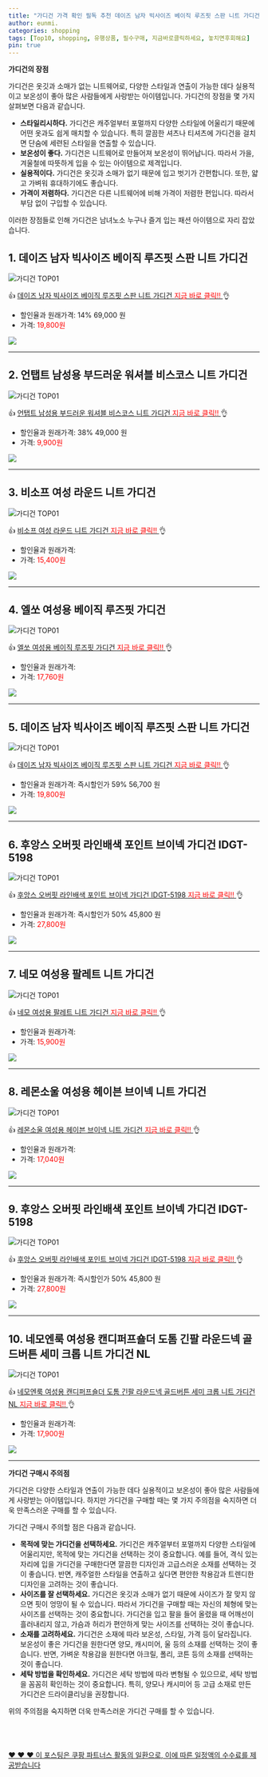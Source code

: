 ```yaml
---
title: "가디건 가격 확인 필독 추천 데이즈 남자 빅사이즈 베이직 루즈핏 스판 니트 가디건 비교 장점 구매가이드"
author: eunmi.
categories: shopping
tags: [Top10, shopping, 유행상품, 필수구매, 지금바로클릭하세요, 놓치면후회해요]
pin: true
---
```

**가디건의 장점**

가디건은 옷깃과 소매가 없는 니트웨어로, 다양한 스타일과 연출이 가능한 데다 실용적이고 보온성이 좋아 많은 사람들에게 사랑받는 아이템입니다. 가디건의 장점을 몇 가지 살펴보면 다음과 같습니다.

* **스타일리시하다.** 가디건은 캐주얼부터 포멀까지 다양한 스타일에 어울리기 때문에 어떤 옷과도 쉽게 매치할 수 있습니다. 특히 깔끔한 셔츠나 티셔츠에 가디건을 걸치면 단숨에 세련된 스타일을 연출할 수 있습니다.
* **보온성이 좋다.** 가디건은 니트웨어로 만들어져 보온성이 뛰어납니다. 따라서 가을, 겨울철에 따뜻하게 입을 수 있는 아이템으로 제격입니다.
* **실용적이다.** 가디건은 옷깃과 소매가 없기 때문에 입고 벗기가 간편합니다. 또한, 얇고 가벼워 휴대하기에도 좋습니다.
* **가격이 저렴하다.** 가디건은 다른 니트웨어에 비해 가격이 저렴한 편입니다. 따라서 부담 없이 구입할 수 있습니다.

이러한 장점들로 인해 가디건은 남녀노소 누구나 즐겨 입는 패션 아이템으로 자리 잡았습니다.

   

## 1. 데이즈 남자 빅사이즈 베이직 루즈핏 스판 니트 가디건

![가디건 TOP01](https://thumbnail7.coupangcdn.com/thumbnails/remote/230x230ex/image/vendor_inventory/6a78/1b5a11934d6aba3e408a2941af0519768afb8d7a3c24a3f27325bd3bbbd8.jpg)


👍 [데이즈 남자 빅사이즈 베이직 루즈핏 스판 니트 가디건 <font color=red> 지금 바로 클릭!! </font> ](https://link.coupang.com/re/AFFSDP?lptag=AF3617701&subid=GithubCoopas&pageKey=7634075012&traceid=V0-153&itemId=20268092101&vendorItemId=87355342793) 👌 


- 할인율과 원래가격: 14%  69,000   원
- 가격: <span style='color:red'>19,800원</span>

[![](/discount_price.png)](https://link.coupang.com/re/AFFSDP?lptag=AF3617701&subid=GithubCoopas&pageKey=7634075012&traceid=V0-153&itemId=20268092101&vendorItemId=87355342793)

---


   

## 2. 언탭트 남성용 부드러운 워셔블 비스코스 니트 가디건

![가디건 TOP01](https://thumbnail10.coupangcdn.com/thumbnails/remote/230x230ex/image/rs_quotation_api/fnwraovb/79bb6598372343f09c4c8ca9fba8a4b0.jpg)


👍 [언탭트 남성용 부드러운 워셔블 비스코스 니트 가디건 <font color=red> 지금 바로 클릭!! </font> ](https://link.coupang.com/re/AFFSDP?lptag=AF3617701&subid=GithubCoopas&pageKey=5333615179&traceid=V0-153&itemId=7791998251&vendorItemId=75082011435) 👌 


- 할인율과 원래가격: 38%  49,000   원
- 가격: <span style='color:red'>9,900원</span>

[![](/discount_price.png)](https://link.coupang.com/re/AFFSDP?lptag=AF3617701&subid=GithubCoopas&pageKey=5333615179&traceid=V0-153&itemId=7791998251&vendorItemId=75082011435)

---


   

## 3. 비소프 여성 라운드 니트 가디건

![가디건 TOP01](https://thumbnail9.coupangcdn.com/thumbnails/remote/230x230ex/image/vendor_inventory/7fb8/5539b31d0d85a101efe9c0963b4e069a5edcfbad46e1a9dbf504863db98f.jpg)


👍 [비소프 여성 라운드 니트 가디건 <font color=red> 지금 바로 클릭!! </font> ](https://link.coupang.com/re/AFFSDP?lptag=AF3617701&subid=GithubCoopas&pageKey=6774382028&traceid=V0-153&itemId=15914078828&vendorItemId=83121957044) 👌 


- 할인율과 원래가격: 
- 가격: <span style='color:red'>15,400원</span>

[![](/discount_price.png)](https://link.coupang.com/re/AFFSDP?lptag=AF3617701&subid=GithubCoopas&pageKey=6774382028&traceid=V0-153&itemId=15914078828&vendorItemId=83121957044)

---


   

## 4. 엘쏘 여성용 베이직 루즈핏 가디건

![가디건 TOP01](https://thumbnail8.coupangcdn.com/thumbnails/remote/230x230ex/image/rs_quotation_api/c28bltvo/decb72a17a814325bc01104f2125d6da.jpg)


👍 [엘쏘 여성용 베이직 루즈핏 가디건 <font color=red> 지금 바로 클릭!! </font> ](https://link.coupang.com/re/AFFSDP?lptag=AF3617701&subid=GithubCoopas&pageKey=7480653833&traceid=V0-153&itemId=19539480196&vendorItemId=86647794137) 👌 


- 할인율과 원래가격: 
- 가격: <span style='color:red'>17,760원</span>

[![](/discount_price.png)](https://link.coupang.com/re/AFFSDP?lptag=AF3617701&subid=GithubCoopas&pageKey=7480653833&traceid=V0-153&itemId=19539480196&vendorItemId=86647794137)

---


   

## 5. 데이즈 남자 빅사이즈 베이직 루즈핏 스판 니트 가디건

![가디건 TOP01](https://thumbnail6.coupangcdn.com/thumbnails/remote/230x230ex/image/vendor_inventory/4b0a/a23d866156ca00fb7c95dddd5b06aedc96958ff48763557eaaa12a992555.jpg)


👍 [데이즈 남자 빅사이즈 베이직 루즈핏 스판 니트 가디건 <font color=red> 지금 바로 클릭!! </font> ](https://link.coupang.com/re/AFFSDP?lptag=AF3617701&subid=GithubCoopas&pageKey=7634075012&traceid=V0-153&itemId=20268092106&vendorItemId=87355342832) 👌 


- 할인율과 원래가격: 즉시할인가 59%  56,700   원
- 가격: <span style='color:red'>19,800원</span>

[![](/discount_price.png)](https://link.coupang.com/re/AFFSDP?lptag=AF3617701&subid=GithubCoopas&pageKey=7634075012&traceid=V0-153&itemId=20268092106&vendorItemId=87355342832)

---


   

## 6. 후앙스 오버핏 라인배색 포인트 브이넥 가디건 IDGT-5198

![가디건 TOP01](https://thumbnail9.coupangcdn.com/thumbnails/remote/230x230ex/image/vendor_inventory/a493/466b01b9f130daef584bf76f37f37522e8af3228df28982c334ba56b1ab3.jpg)


👍 [후앙스 오버핏 라인배색 포인트 브이넥 가디건 IDGT-5198 <font color=red> 지금 바로 클릭!! </font> ](https://link.coupang.com/re/AFFSDP?lptag=AF3617701&subid=GithubCoopas&pageKey=6361987074&traceid=V0-153&itemId=13434704225&vendorItemId=85620003744) 👌 


- 할인율과 원래가격: 즉시할인가 50%  45,800   원
- 가격: <span style='color:red'>27,800원</span>

[![](/discount_price.png)](https://link.coupang.com/re/AFFSDP?lptag=AF3617701&subid=GithubCoopas&pageKey=6361987074&traceid=V0-153&itemId=13434704225&vendorItemId=85620003744)

---


   

## 7. 네모 여성용 팔레트 니트 가디건

![가디건 TOP01](https://thumbnail6.coupangcdn.com/thumbnails/remote/230x230ex/image/vendor_inventory/0de0/2aa94862d9eea47b2a7b7a5d2706ff509ff46d36787e937dc3103a5b4fc1.jpg)


👍 [네모 여성용 팔레트 니트 가디건 <font color=red> 지금 바로 클릭!! </font> ](https://link.coupang.com/re/AFFSDP?lptag=AF3617701&subid=GithubCoopas&pageKey=4924363405&traceid=V0-153&itemId=17113866627&vendorItemId=84411629450) 👌 


- 할인율과 원래가격: 
- 가격: <span style='color:red'>15,900원</span>

[![](/discount_price.png)](https://link.coupang.com/re/AFFSDP?lptag=AF3617701&subid=GithubCoopas&pageKey=4924363405&traceid=V0-153&itemId=17113866627&vendorItemId=84411629450)

---


   

## 8. 레몬소울 여성용 헤이븐 브이넥 니트 가디건

![가디건 TOP01](https://thumbnail9.coupangcdn.com/thumbnails/remote/230x230ex/image/retail/images/2023/08/03/9/6/e17a588c-7d85-4c2b-b5da-8e642ff96e41.jpg)


👍 [레몬소울 여성용 헤이븐 브이넥 니트 가디건 <font color=red> 지금 바로 클릭!! </font> ](https://link.coupang.com/re/AFFSDP?lptag=AF3617701&subid=GithubCoopas&pageKey=7507644428&traceid=V0-153&itemId=19665516541&vendorItemId=86771192917) 👌 


- 할인율과 원래가격: 
- 가격: <span style='color:red'>17,040원</span>

[![](/discount_price.png)](https://link.coupang.com/re/AFFSDP?lptag=AF3617701&subid=GithubCoopas&pageKey=7507644428&traceid=V0-153&itemId=19665516541&vendorItemId=86771192917)

---


   

## 9. 후앙스 오버핏 라인배색 포인트 브이넥 가디건 IDGT-5198

![가디건 TOP01](https://thumbnail10.coupangcdn.com/thumbnails/remote/230x230ex/image/vendor_inventory/5714/f97a9d0ff3e39295f660112bb770de6a139164bbff7cf87b1019e6ed0b53.jpg)


👍 [후앙스 오버핏 라인배색 포인트 브이넥 가디건 IDGT-5198 <font color=red> 지금 바로 클릭!! </font> ](https://link.coupang.com/re/AFFSDP?lptag=AF3617701&subid=GithubCoopas&pageKey=6361987074&traceid=V0-153&itemId=13434704245&vendorItemId=85620003729) 👌 


- 할인율과 원래가격: 즉시할인가 50%  45,800   원
- 가격: <span style='color:red'>27,800원</span>

[![](/discount_price.png)](https://link.coupang.com/re/AFFSDP?lptag=AF3617701&subid=GithubCoopas&pageKey=6361987074&traceid=V0-153&itemId=13434704245&vendorItemId=85620003729)

---


   

## 10. 네모엔룩 여성용 캔디퍼프숄더 도톰 긴팔 라운드넥 골드버튼 세미 크롭 니트 가디건 NL

![가디건 TOP01](https://thumbnail10.coupangcdn.com/thumbnails/remote/230x230ex/image/vendor_inventory/ab3e/793613f98a6d022053c0419aeac502543d4a1814f975727adf23b180a246.jpg)


👍 [네모엔룩 여성용 캔디퍼프숄더 도톰 긴팔 라운드넥 골드버튼 세미 크롭 니트 가디건 NL <font color=red> 지금 바로 클릭!! </font> ](https://link.coupang.com/re/AFFSDP?lptag=AF3617701&subid=GithubCoopas&pageKey=7597394585&traceid=V0-153&itemId=20089498971&vendorItemId=87184891003) 👌 


- 할인율과 원래가격: 
- 가격: <span style='color:red'>17,900원</span>

[![](/discount_price.png)](https://link.coupang.com/re/AFFSDP?lptag=AF3617701&subid=GithubCoopas&pageKey=7597394585&traceid=V0-153&itemId=20089498971&vendorItemId=87184891003)

---
**가디건 구매시 주의점**

가디건은 다양한 스타일과 연출이 가능한 데다 실용적이고 보온성이 좋아 많은 사람들에게 사랑받는 아이템입니다. 하지만 가디건을 구매할 때는 몇 가지 주의점을 숙지하면 더욱 만족스러운 구매를 할 수 있습니다.

가디건 구매시 주의할 점은 다음과 같습니다.

* **목적에 맞는 가디건을 선택하세요.** 가디건은 캐주얼부터 포멀까지 다양한 스타일에 어울리지만, 목적에 맞는 가디건을 선택하는 것이 중요합니다. 예를 들어, 격식 있는 자리에 입을 가디건을 구매한다면 깔끔한 디자인과 고급스러운 소재를 선택하는 것이 좋습니다. 반면, 캐주얼한 스타일을 연출하고 싶다면 편안한 착용감과 트렌디한 디자인을 고려하는 것이 좋습니다.
* **사이즈를 잘 선택하세요.** 가디건은 옷깃과 소매가 없기 때문에 사이즈가 잘 맞지 않으면 핏이 엉망이 될 수 있습니다. 따라서 가디건을 구매할 때는 자신의 체형에 맞는 사이즈를 선택하는 것이 중요합니다. 가디건을 입고 팔을 들어 올렸을 때 어깨선이 흘러내리지 않고, 가슴과 허리가 편안하게 맞는 사이즈를 선택하는 것이 좋습니다.
* **소재를 고려하세요.** 가디건은 소재에 따라 보온성, 스타일, 가격 등이 달라집니다. 보온성이 좋은 가디건을 원한다면 양모, 캐시미어, 울 등의 소재를 선택하는 것이 좋습니다. 반면, 가벼운 착용감을 원한다면 아크릴, 폴리, 코튼 등의 소재를 선택하는 것이 좋습니다.
* **세탁 방법을 확인하세요.** 가디건은 세탁 방법에 따라 변형될 수 있으므로, 세탁 방법을 꼼꼼히 확인하는 것이 중요합니다. 특히, 양모나 캐시미어 등 고급 소재로 만든 가디건은 드라이클리닝을 권장합니다.

위의 주의점을 숙지하면 더욱 만족스러운 가디건 구매를 할 수 있습니다.<br><br><br><br><br> [ ❤ ❤ ❤ 이 포스팅은 쿠팡 파트너스 활동의 일환으로, 이에 따른 일정액의 수수료를 제공받습니다](https://link.coupang.com/a/bcEFyh)